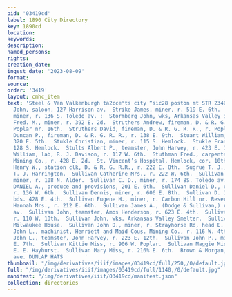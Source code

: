 ```yaml
---
pid: '03419cd'
label: 1890 City Directory
key: 1890cd
location: 
keywords: 
description: 
named_persons: 
rights: 
creation_date: 
ingest_date: '2023-08-09'
format: 
source: 
order: '3419'
layout: cmhc_item
text: 'Steel & Van Valkenburgh ta2cce°ts city “sic28 poston mt STR 2340 SUL  Streily
  John, saloon, 127 Harrison av.  Strike James, miner, r. 519 E. 6th.  Storm Louis,
  miner, r. 136 S. Toledo av. :  Stormberg John, wks, Arkansas Valley Smelter.  Strong
  Fred. M., miner, r. 392 E. 2d.  Struthers Andrew, fireman, D. & R. G. R. R., r.
  Poplar nr. 16th.  Struthers David, fireman, D. & R. G. R. R., r. Poplar nr. 16th.  Struthers
  Duncan P., fireman, D. & R. G. R. R., r. 138 E. 9th.  Stuart William, miner, bds.
  320 E. 5th.  Stukle Christian, miner, r. 115 S. Hemlock.  Stukle Frank, miner, r.
  128 S. Hemlock.  Stults Albert P., teamster, John Harvey, r. 423 E. 11th.  Sturm
  William, lab, R. J. Davison, r. 117 W. 6th.  Stuthman Fred., carpenter, Sulphide
  Mining Co., r. 428 E. 2d.  St. Vincent’s Hospital, Hemlock, cor. 10th.  Sudheimer
  Henry W., station clk, D. & R. G. R.R., r. 222 E. 8th.  Sugrue T. J., blksmith,
  T. J. Harrington.  Sullivan Catherine Mrs., r. 222 W. 6th.  Sullivan Cornelius,
  miner, r. 108 N. Alder.  Sullivan C. D., miner, r. 174 8S. Toledo av.  SULLIVAN
  DANIEL A., produce and provisions, 201 E. 6th.  Sullivan Daniel D., clk, D. A. Sullivan,
  r. 136 W. 6th.  Sullivan Dennis, miner, r. 606 E. 8th.  Sullivan D. Jerry, miner,
  bds. 428 E. 4th.  Sullivan Eugene H., miner, r. Carbon Hill nr. Reservoir.  Sullivan
  Hannah Mrs., r. 212 E. 6th.  Sullivan James A., (Dodge & Sullivan,) r. 501 Harrison
  av.  Sullivan John, teamster, Amos Henderson, r. 623 E. 4th.  Sullivan John, trackman,
  r. 110 W. 10th.  Sullivan John, wks. Arkansas Valley Smelter.  Sullivan John, bds.
  Milwaukee House.  Sullivan John D., miner, r. Strayhorse Rd, head E. 4th.  Sullivan
  John L., machinist, Henriett and Maid Cous. Mining Co., r. 116 W. 4th.  Sullivan
  John L., teamster, Jonn Harvey, r. 223 E. 12th.  Sullivan John P., miner, r. 523
  E. 7th.  Sullivan Kittie Miss, r. 906 W. Poplar.  Sullivan Maggie Miss, waiter,
  E. E. Hayhurst.  Sullivan Mary Miss, r. 216% E. 6th.  Brown & Morgan, sis sarrsson
  ave. DUNLAP HATS       '
thumbnail: "/img/derivatives/iiif/images/03419cd/full/250,/0/default.jpg"
full: "/img/derivatives/iiif/images/03419cd/full/1140,/0/default.jpg"
manifest: "/img/derivatives/iiif/03419cd/manifest.json"
collection: directories
---
```


